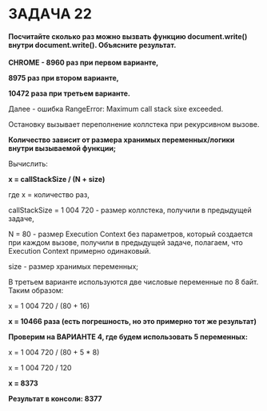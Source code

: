 # ЗАДАЧА 22

#### Посчитайте сколько раз можно вызвать функцию document.write() внутри document.write(). Объясните результат.

**CHROME - 8960 раз при первом варианте,**

**8975 раз при втором варианте,**

**10472 раза при третьем варианте.**

Далее - ошибка RangeError: Maximum call stack sixe exceeded.

Остановку вызывает переполнение коллстека при рекурсивном вызове.

**Количество зависит от размера хранимых переменных/логики внутри вызываемой функции;**

Вычислить:

**x = callStackSize / (N + size)**

где x = количество раз,

callStackSize = 1 004 720 - размер коллстека, получили в предыдущей задаче,

N = 80 - размер Execution Context без параметров, который создается при каждом вызове, получили в предыдущей задаче,
полагаем, что Execution Context примерно одинаковый.

size - размер хранимых переменных;

В третьем варианте используются две числовые переменные по 8 байт. Таким образом:

x = 1 004 720 / (80 + 16)

**x = 10466 раза (есть погрешность, но это примерно тот же результат)**

**Проверим на ВАРИАНТЕ 4, где будем использовать 5 переменных:**

x = 1 004 720 / (80 + 5 * 8)

x = 1 004 720 / 120

**x = 8373**

**Результат в консоли: 8377**


